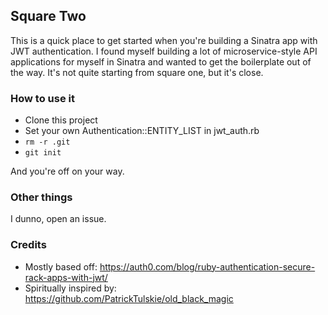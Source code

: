 ## Square Two

This is a quick place to get started when you're building a Sinatra app with JWT authentication. I found myself building a lot of microservice-style API applications for myself in Sinatra and wanted to get the boilerplate out of the way. It's not quite starting from square one, but it's close.

### How to use it

- Clone this project
- Set your own Authentication::ENTITY_LIST in jwt_auth.rb
- `rm -r .git`
- `git init`

And you're off on your way.

### Other things

I dunno, open an issue.

### Credits

- Mostly based off: https://auth0.com/blog/ruby-authentication-secure-rack-apps-with-jwt/
- Spiritually inspired by: https://github.com/PatrickTulskie/old_black_magic
